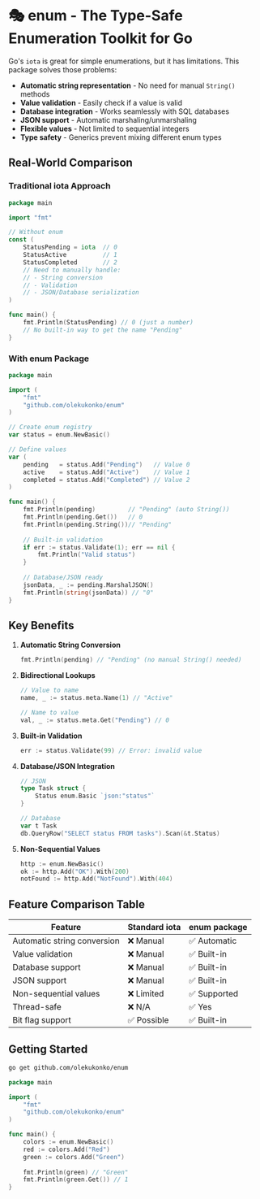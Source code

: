 # 🎭 enum - The Type-Safe Enumeration Toolkit for Go

Go's `iota` is great for simple enumerations, but it has limitations. This package solves those problems:

- **Automatic string representation** - No need for manual `String()` methods
- **Value validation** - Easily check if a value is valid
- **Database integration** - Works seamlessly with SQL databases
- **JSON support** - Automatic marshaling/unmarshaling
- **Flexible values** - Not limited to sequential integers
- **Type safety** - Generics prevent mixing different enum types


## Real-World Comparison

### Traditional iota Approach
```go
package main

import "fmt"

// Without enum
const (
    StatusPending = iota  // 0
    StatusActive          // 1  
    StatusCompleted       // 2
    // Need to manually handle:
    // - String conversion
    // - Validation
    // - JSON/Database serialization
)

func main() {
    fmt.Println(StatusPending) // 0 (just a number)
    // No built-in way to get the name "Pending"
}
```

### With enum Package
```go
package main

import (
    "fmt"
    "github.com/olekukonko/enum"
)

// Create enum registry
var status = enum.NewBasic()

// Define values
var (
    pending   = status.Add("Pending")   // Value 0
    active    = status.Add("Active")    // Value 1
    completed = status.Add("Completed") // Value 2
)

func main() {
    fmt.Println(pending)         // "Pending" (auto String())
    fmt.Println(pending.Get())   // 0
    fmt.Println(pending.String())// "Pending"
    
    // Built-in validation
    if err := status.Validate(1); err == nil {
        fmt.Println("Valid status")
    }
    
    // Database/JSON ready
    jsonData, _ := pending.MarshalJSON()
    fmt.Println(string(jsonData)) // "0"
}
```

## Key Benefits

1. **Automatic String Conversion**
   ```go
   fmt.Println(pending) // "Pending" (no manual String() needed)
   ```

2. **Bidirectional Lookups**
   ```go
   // Value to name
   name, _ := status.meta.Name(1) // "Active"
   
   // Name to value  
   val, _ := status.meta.Get("Pending") // 0
   ```

3. **Built-in Validation**
   ```go
   err := status.Validate(99) // Error: invalid value
   ```

4. **Database/JSON Integration**
   ```go
   // JSON
   type Task struct {
       Status enum.Basic `json:"status"`
   }
   
   // Database
   var t Task
   db.QueryRow("SELECT status FROM tasks").Scan(&t.Status)
   ```

5. **Non-Sequential Values**
   ```go
   http := enum.NewBasic()
   ok := http.Add("OK").With(200)
   notFound := http.Add("NotFound").With(404)
   ```

## Feature Comparison Table

| Feature                     | Standard iota | enum package |
|-----------------------------|---------------|--------------|
| Automatic string conversion | ❌ Manual     | ✅ Automatic |
| Value validation            | ❌ Manual     | ✅ Built-in |
| Database support            | ❌ Manual     | ✅ Built-in |
| JSON support                | ❌ Manual     | ✅ Built-in |
| Non-sequential values       | ❌ Limited    | ✅ Supported |
| Thread-safe                 | ❌ N/A        | ✅ Yes |
| Bit flag support            | ✅ Possible   | ✅ Built-in |

## Getting Started

```bash
go get github.com/olekukonko/enum
```

```go
package main

import (
    "fmt"
    "github.com/olekukonko/enum"
)

func main() {
    colors := enum.NewBasic()
    red := colors.Add("Red")
    green := colors.Add("Green")
    
    fmt.Println(green) // "Green"
    fmt.Println(green.Get()) // 1
}
```